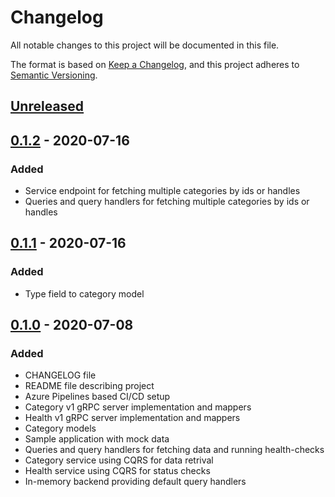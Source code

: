 # Changelog

All notable changes to this project will be documented in this file.

The format is based on [Keep a Changelog](https://keepachangelog.com/en/1.0.0/),
and this project adheres to [Semantic Versioning](https://semver.org/spec/v2.0.0.html).

## [Unreleased]

## [0.1.2] - 2020-07-16

### Added

- Service endpoint for fetching multiple categories by ids or handles
- Queries and query handlers for fetching multiple categories by ids or handles

## [0.1.1] - 2020-07-16

### Added

- Type field to category model

## [0.1.0] - 2020-07-08

### Added

- CHANGELOG file
- README file describing project
- Azure Pipelines based CI/CD setup
- Category v1 gRPC server implementation and mappers
- Health v1 gRPC server implementation and mappers
- Category models
- Sample application with mock data
- Queries and query handlers for fetching data and running health-checks
- Category service using CQRS for data retrival
- Health service using CQRS for status checks
- In-memory backend providing default query handlers

[unreleased]: https://github.com/SorenA/lightops-commerce-services-category/compare/0.1.2...develop
[0.1.2]: https://github.com/SorenA/lightops-commerce-services-category/tree/0.1.2
[0.1.1]: https://github.com/SorenA/lightops-commerce-services-category/tree/0.1.1
[0.1.0]: https://github.com/SorenA/lightops-commerce-services-category/tree/0.1.0

